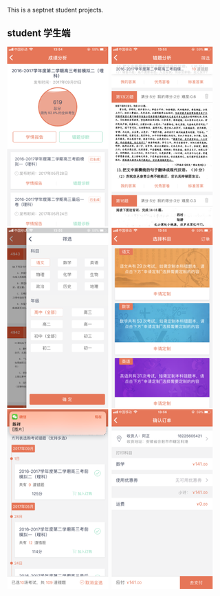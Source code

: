 This is a septnet student projects.


## student 学生端

<img src="resources/d1.PNG" width="235"/>&nbsp;
<img src="https://github.com/442623641/student/blob/master/resources/d2.PNG" width="235"/>&nbsp;
<img src="https://github.com/442623641/student/blob/master/resources/d3.PNG" width="235"/>&nbsp;
<img src="https://github.com/442623641/student/blob/master/resources/d4.PNG" width="235"/>&nbsp;
<img src="https://github.com/442623641/student/blob/master/resources/d5.PNG" width="235"/>&nbsp;
<img src="https://github.com/442623641/student/blob/master/resources/d6.PNG" width="235"/>&nbsp;
